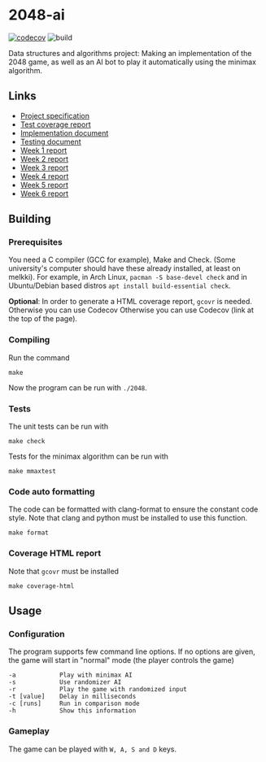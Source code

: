 # 2048-ai
[![codecov](https://codecov.io/gh/lukxsx/2048-ai/branch/master/graph/badge.svg?token=DK89Q0ETWI)](https://codecov.io/gh/lukxsx/2048-ai)
![build](https://github.com/lukxsx/2048-ai/actions/workflows/build_and_test.yml/badge.svg)

Data structures and algorithms project: Making an implementation of the 2048 game, as well as an AI bot to play it
automatically using the minimax algorithm.

## Links
- [Project specification](doc/spec.md)
- [Test coverage report](https://codecov.io/gh/lukxsx/2048-ai)
- [Implementation document](doc/implementation.md)
- [Testing document](doc/testing.md)
- [Week 1 report](doc/week1_report.md)
- [Week 2 report](doc/week2_report.md)
- [Week 3 report](doc/week3_report.md)
- [Week 4 report](doc/week4_report.md)
- [Week 5 report](doc/week5_report.md)
- [Week 6 report](doc/week6_report.md)

## Building
### Prerequisites
You need a C compiler (GCC for example), Make and Check. (Some university's computer should have these already installed, at least on melkki).
For example, in Arch Linux, ```pacman -S base-devel check``` and in Ubuntu/Debian based distros ```apt install build-essential check```.

**Optional**: In order to generate a HTML coverage report, ```gcovr``` is needed. Otherwise you can use Codecov Otherwise you can use Codecov
(link at the top of the page).

### Compiling
Run the command
```
make
```
Now the program can be run with ```./2048```.

### Tests
The unit tests can be run with
```
make check
```
Tests for the minimax algorithm can be run with
```
make mmaxtest
```

### Code auto formatting
The code can be formatted with clang-format to ensure the constant code style.
Note that clang and python must be installed to use this function.
```
make format
```

### Coverage HTML report
Note that ```gcovr``` must be installed
```
make coverage-html
```

## Usage
### Configuration
The program supports few command line options. If no options are given, the game will start in "normal" mode (the player controls the game)
```
-a            Play with minimax AI
-s            Use randomizer AI
-r            Play the game with randomized input
-t [value]    Delay in milliseconds
-c [runs]     Run in comparison mode
-h            Show this information
```
### Gameplay
The game can be played with ```W, A, S and D``` keys.
